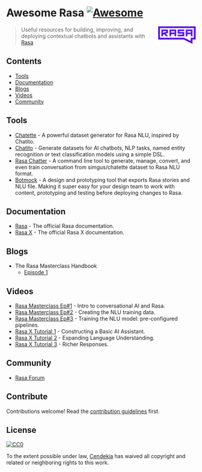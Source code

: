 # Awesome Rasa [![Awesome](https://awesome.re/badge.svg)](https://awesome.re)

[<img src="rasa-logo.svg" align="right" width="100">](https://rasa.com)

> Useful resources for building, improving, and deploying contextual chatbots and assistants with [Rasa](https://rasa.com)

## Contents

- [Tools](#tools)
- [Documentation](#documentation)
- [Blogs](#blogs)
- [Videos](#videos)
- [Community](#community)

## Tools
- [Chatette](https://github.com/SimGus/Chatette) - A powerful dataset generator for Rasa NLU, inspired by Chatito.
- [Chatito](https://github.com/rodrigopivi/Chatito) - Generate datasets for AI chatbots, NLP tasks, named entity recognition or text classification models using a simple DSL.
- [Rasa Chatter](https://github.com/cendekia/rasa-chatter) - A command line tool to generate, manage, convert, and even train conversation from simgus/chatette dataset to Rasa NLU format.
- [Botmock](https://botmock.com) - A design and prototyping tool that exports Rasa stories and NLU file. Making it super easy for your design team to work with content, prototyping and testing before deploying changes to Rasa.

## Documentation
- [Rasa](https://rasa.com/docs/rasa) - The official Rasa documentation.
- [Rasa X](https://rasa.com/docs/rasa-x) - The official Rasa X documentation.

## Blogs
- The Rasa Masterclass Handbook
  - [Episode 1](https://blog.rasa.com/the-rasa-masterclass-handbook-episode-1/?utm_source=awesome-rasa)

## Videos

- [Rasa Masterclass Ep#1](https://youtu.be/-F6h43DRpcU) - Intro to conversational AI and Rasa.
- [Rasa Masterclass Ep#2](https://youtu.be/k5UeywXA28k) - Creating the NLU training data.
- [Rasa Masterclass Ep#3](https://youtu.be/seBN1gMJN0U) - Training the NLU model: pre-configured pipelines.
- [Rasa X Tutorial 1](https://www.youtube.com/watch?v=POcgUi34Aow) - Constructing a Basic AI Assistant.
- [Rasa X Tutorial 2](https://youtu.be/8Sc7-AiY0fg) - Expanding Language Understanding.
- [Rasa X Tutorial 3](https://youtu.be/6Pghab6b28E) - Richer Responses.

## Community

- [Rasa Forum](https://forum.rasa.com)

## Contribute

Contributions welcome! Read the [contribution guidelines](contributing.md) first.

## License

[![CC0](http://mirrors.creativecommons.org/presskit/buttons/88x31/svg/cc-zero.svg)](https://creativecommons.org/publicdomain/zero/1.0/)

To the extent possible under law, [Cendekia](https://github.com/cendekia) has waived all copyright and related or neighboring rights to this work.
